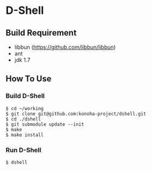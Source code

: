 D-Shell
======

## Build Requirement

* libbun (https://github.com/libbun/libbun)
* ant
* jdk 1.7

## How To Use

### Build D-Shell
    $ cd ~/working
    $ git clone git@github.com:konoha-project/dshell.git
    $ cd ./dshell
    $ git submodule update --init
    $ make
    $ make install

### Run D-Shell

    $ dshell

